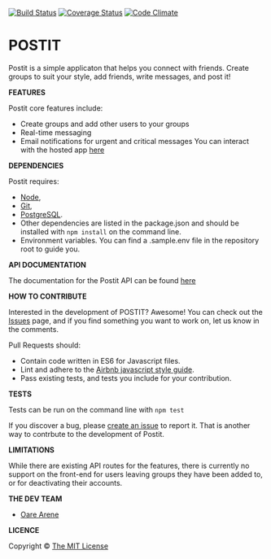 [![Build Status](https://travis-ci.org/oahray/bc-24-postit.svg?branch=develop)](https://travis-ci.org/oahray/bc-24-postit) [![Coverage Status](https://coveralls.io/repos/github/oahray/bc-24-postit/badge.svg?branch=develop)](https://coveralls.io/github/oahray/bc-24-postit?branch=develop) [![Code Climate](https://codeclimate.com/github/oahray/bc-24-postit/badges/gpa.svg)](https://codeclimate.com/github/oahray/bc-24-postit)

# POSTIT
Postit is a simple applicaton that helps you connect with friends. Create groups to suit your style, add friends, write messages, and post it!


**FEATURES**

Postit core features include:
  - Create groups and add other users to your groups
  - Real-time messaging
  - Email notifications for urgent and critical messages
You can interact with the hosted app [here](https://postit-ray.herokuapp.com)

**DEPENDENCIES**

Postit requires: 
  - [Node](nodejs.org),
  - [Git](https://git-scm.com),
  - [PostgreSQL](https://www.postgresql.org/). 
  - Other dependencies are listed in the package.json and should be installed with `npm install` on the command line.
  - Environment variables. You can find a .sample.env file in the repository root to guide you.

**API DOCUMENTATION**

The documentation for the Postit API can be found [here](https://postit-ray.herokuapp.com/api/docs)

**HOW TO CONTRIBUTE**

Interested in the development of POSTIT? Awesome! You can check out the [Issues](https://github.com/oahray/bc-24-postit/issues) page, and if you find something you want to work on, let us know in the comments.

Pull Requests should:
  - Contain code written in ES6 for Javascript files.
  - Lint and adhere to the [Airbnb javascript style guide](https://github.com/airbnb/javascript).
  - Pass existing tests, and tests you include for your contribution.

**TESTS**

Tests can be run on the command line with `npm test`

If you discover a bug, please [create an issue](https://github.com/oahray/bc-24-postit/issues/new) to report it. That is another way to contrbute to the development of Postit.

**LIMITATIONS**

While there are existing API routes for the features, there is currently no support on the front-end for users leaving groups they have been added to, or for deactivating their accounts.

**THE DEV TEAM**

- [Oare Arene](https://github.com/oahray)

**LICENCE**

Copyright © [The MIT License](./LICENCE.md)
